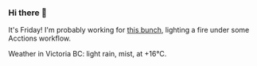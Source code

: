 ### Hi there :wave:

It's Friday! I'm probably working for [this bunch](https://github.com/kohofinancial), lighting a fire under some Acctions workflow.

Weather in Victoria BC: light rain, mist, at +16°C.
